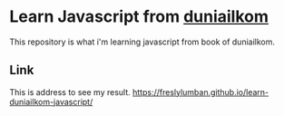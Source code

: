 # Learn Javascript from [duniailkom](https://www.duniailkom.com/)

This repository is what i'm learning javascript from book of duniailkom.

## Link

This is address to see my result. https://freslylumban.github.io/learn-duniailkom-javascript/
